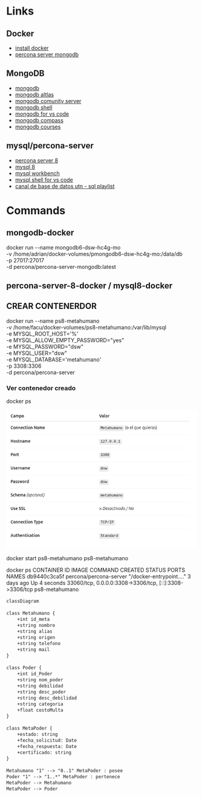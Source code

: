 # Links

## Docker

- [install docker](https://docs.docker.com/get-docker/)
- [percona server mongodb](https://hub.docker.com/r/percona/percona-server-mongodb/)

## MongoDB

- [mongodb](https://www.mongodb.com/)
- [mongodb altlas](https://www.mongodb.com/es/atlas)
- [mongodb comunity server](https://www.mongodb.com/try/download/community)
- [mongodb shell](https://www.mongodb.com/products/tools/shell)
- [mongodb for vs code](https://www.mongodb.com/es/products/tools/vs-code)
- [mongodb compass](https://www.mongodb.com/products/tools/compass)
- [mongodb courses](https://learn.mongodb.com/catalog)

## mysql/percona-server

- [percona server 8](https://docs.percona.com/percona-server/8.0/index.html)
- [mysql 8](https://dev.mysql.com/downloads/mysql/)
- [mysql workbench](https://dev.mysql.com/downloads/workbench/)
- [mysql shell for vs code](https://marketplace.visualstudio.com/items?itemName=Oracle.mysql-shell-for-vs-code)
- [canal de base de datos utn - sql playlist](https://youtube.com/playlist?list=PLKZTJP_-zNEJOZhAHTH17D2fJTjLRiSK8&si=xzwAUY3AgDQQAd4T)

# Commands

## mongodb-docker

docker run --name mongodb6-dsw-hc4g-mo \
 -v /home/adrian/docker-volumes/pmongodb6-dsw-hc4g-mo:/data/db \
 -p 27017:27017 \
 -d percona/percona-server-mongodb:latest

## percona-server-8-docker / mysql8-docker

## CREAR CONTENERDOR

docker run --name ps8-metahumano \
 -v /home/facu/docker-volumes/ps8-metahumano:/var/lib/mysql \
 -e MYSQL_ROOT_HOST='%' \
 -e MYSQL_ALLOW_EMPTY_PASSWORD="yes" \
 -e MYSQL_PASSWORD="dsw" \
 -e MYSQL_USER="dsw" \
 -e MYSQL_DATABASE='metahumano' \
 -p 3308:3306 \
 -d percona/percona-server

### Ver contenedor creado
docker ps

![alt text](image.png)

docker start ps8-metahumano
ps8-metahumano

docker ps
CONTAINER ID   IMAGE                    COMMAND                  CREATED      STATUS         PORTS                                                    NAMES
db9440c3ca5f   percona/percona-server   "/docker-entrypoint.…"   3 days ago   Up 4 seconds   33060/tcp, 0.0.0.0:3308->3306/tcp, [::]:3308->3306/tcp   ps8-metahumano





```mermaid
classDiagram

class Metahumano {
    +int id_meta
    +string nombre
    +string alias
    +string origen
    +string telefono
    +string mail
}

class Poder {
    +int id_Poder
    +string nom_poder
    +string debilidad
    +string desc_poder
    +string desc_debilidad
    +string categoria
    +float costoMulta
}

class MetaPoder {
    +estado: string
    +fecha_solicitud: Date
    +fecha_respuesta: Date
    +certificado: string
}

Metahumano "1" --> "0..1" MetaPoder : posee
Poder "1" --> "1..*" MetaPoder : pertenece
MetaPoder --> Metahumano
MetaPoder --> Poder
```